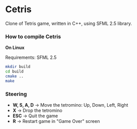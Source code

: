 # Cetris

Clone of Tetris game, written in C++, using SFML 2.5 library.

### How to compile Cetris

**On Linux**

Requirements: SFML 2.5

```bash
mkdir build
cd build
cmake ..
make
```

### Steering

* **W, S, A, D** -> Move the tetromino: Up, Down, Left, Right
* **X** -> Drop the tetromino
* **ESC** -> Quit the game
* **R** -> Restart game in "Game Over" screen